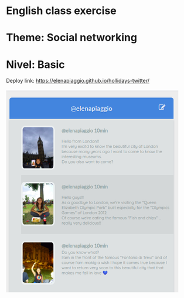 # English class exercise
# Theme: Social networking
# Nivel: Basic

Deploy link:
https://elenapiaggio.github.io/hollidays-twitter/

![Screenshot](./img/screenshot.png "Screenshot")
